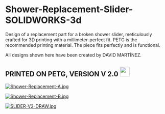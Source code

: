 # Shower-Replacement-Slider-SOLIDWORKS-3d
Design of a replacement part for a broken shower slider, meticulously crafted for 3D printing with a millimeter-perfect fit. PETG is the recommended printing material. The piece fits perfectly and is functional.


All designs shown here have been created by DAVID MARTÍNEZ.


## PRINTED ON PETG, VERSION V 2.0 <img src="https://media.giphy.com/media/iY8CRBdQXODJSCERIr/giphy.gif" width="30px">&nbsp; 


[![Shower-Replacement-A.jpg](https://i.postimg.cc/W3yV9F5f/Shower-Replacement-A.jpg)](https://postimg.cc/xJLB8CDK)


[![Shower-Replacement-B.jpg](https://i.postimg.cc/ZR7Wmxcb/Shower-Replacement-B.jpg)](https://postimg.cc/phjWY844)


[![SLIDER-V2-DRAW.jpg](https://i.postimg.cc/q7gRL3rW/SLIDER-V2-DRAW.jpg)](https://postimg.cc/KKSxc4R5)
